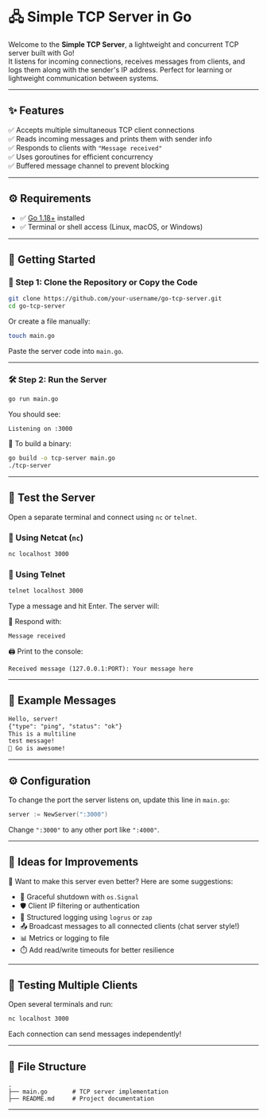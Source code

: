 # 🖧 Simple TCP Server in Go

Welcome to the **Simple TCP Server**, a lightweight and concurrent TCP server built with Go!  
It listens for incoming connections, receives messages from clients, and logs them along with the sender's IP address. Perfect for learning or lightweight communication between systems.

---

## ✨ Features

✅ Accepts multiple simultaneous TCP client connections  
✅ Reads incoming messages and prints them with sender info  
✅ Responds to clients with `"Message received"`  
✅ Uses goroutines for efficient concurrency  
✅ Buffered message channel to prevent blocking

---

## ⚙️ Requirements

- ✅ [Go 1.18+](https://golang.org/dl/) installed  
- ✅ Terminal or shell access (Linux, macOS, or Windows)

---

## 🚀 Getting Started

### 🧾 Step 1: Clone the Repository or Copy the Code

```bash
git clone https://github.com/your-username/go-tcp-server.git
cd go-tcp-server
```

Or create a file manually:

```bash
touch main.go
```
Paste the server code into `main.go`.

---

### 🛠️ Step 2: Run the Server

```bash
go run main.go
```

You should see:
```
Listening on :3000
```

🔁 To build a binary:
```bash
go build -o tcp-server main.go
./tcp-server
```

---

## 🧪 Test the Server

Open a separate terminal and connect using `nc` or `telnet`.

### 🧰 Using Netcat (`nc`)

```bash
nc localhost 3000
```

### 🧰 Using Telnet

```bash
telnet localhost 3000
```

Type a message and hit Enter. The server will:

📩 Respond with:  
```
Message received
```

🖨️ Print to the console:  
```
Received message (127.0.0.1:PORT): Your message here
```

---

## 💬 Example Messages

```txt
Hello, server!
{"type": "ping", "status": "ok"}
This is a multiline
test message!
🚀 Go is awesome!
```

---

## ⚙️ Configuration

To change the port the server listens on, update this line in `main.go`:

```go
server := NewServer(":3000")
```

Change `":3000"` to any other port like `":4000"`.

---

## 🔧 Ideas for Improvements

🧠 Want to make this server even better? Here are some suggestions:

- 🔌 Graceful shutdown with `os.Signal`
- 🛡️ Client IP filtering or authentication
- 📝 Structured logging using `logrus` or `zap`
- 📤 Broadcast messages to all connected clients (chat server style!)
- 📊 Metrics or logging to file
- ⏱️ Add read/write timeouts for better resilience

---

## 🧪 Testing Multiple Clients

Open several terminals and run:

```bash
nc localhost 3000
```

Each connection can send messages independently!

---

## 📁 File Structure

```
.
├── main.go       # TCP server implementation
├── README.md     # Project documentation
```

---